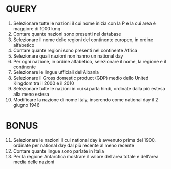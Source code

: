 # QUERY
1. Selezionare tutte le nazioni il cui nome inizia con la P e la cui area è maggiore di 1000 kmq<br/>
2. Contare quante nazioni sono presenti nel database<br/>
3. Selezionare il nome delle regioni del continente europeo, in ordine alfabetico<br/>
4. Contare quante regioni sono presenti nel continente Africa<br/>
5. Selezionare quali nazioni non hanno un national day<br/>
6. Per ogni nazione, in ordine alfabetico, selezionare il nome, la regione e il continente<br/>
7. Selezionare le lingue ufficiali dell’Albania<br/>
8. Selezionare il Gross domestic product (GDP) medio dello United Kingdom tra il 2000 e il 2010<br/>
9. Selezionare tutte le nazioni in cui si parla hindi, ordinate dalla più estesa alla meno estesa<br/>
10. Modificare la nazione di nome Italy, inserendo come national day il 2 giugno 1946<br/>
# BONUS
11. Selezionare le nazioni il cui national day è avvenuto prima del 1900, ordinate per national day dal più recente al meno recente<br/>
12. Contare quante lingue sono parlate in Italia<br/>
13. Per la regione Antarctica mostrare il valore dell’area totale e dell’area media delle nazioni<br/>
